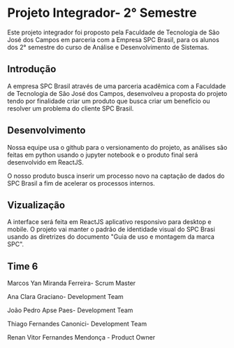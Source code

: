 # Projeto Integrador- 2° Semestre
Este projeto integrador foi proposto pela Faculdade de Tecnologia de São José dos Campos em parceria com a Empresa SPC Brasil, para os alunos dos 2° semestre do curso de Análise e Desenvolvimento de Sistemas.

## **Introdução**

A empresa SPC Brasil através de uma parceria acadêmica com a Faculdade de Tecnologia de São José dos Campos, desenvolveu a proposta do projeto tendo por finalidade criar um produto que busca criar um benefício ou resolver um problema  do cliente SPC Brasil.

## **Desenvolvimento**

Nossa equipe usa o github para o versionamento do projeto, as análises são feitas em python usando o jupyter notebook e o produto final será desenvolvido em ReactJS.

O nosso produto busca inserir um processo novo na captação de dados do SPC Brasil a fim de acelerar os processos internos. 

## **Vizualização**

A interface será feita em ReactJS aplicativo responsivo para desktop e mobile. O projeto vai manter o padrão de identidade visual do SPC Brasi usando as diretrizes do documento "Guia de uso e montagem da marca SPC".


## **Time 6**
Marcos Yan Miranda Ferreira- Scrum Master

Ana Clara Graciano- Development Team

João Pedro Apse Paes- Development Team

Thiago Fernandes Canonici- Development Team

Renan Vitor Fernandes Mendonça - Product Owner



